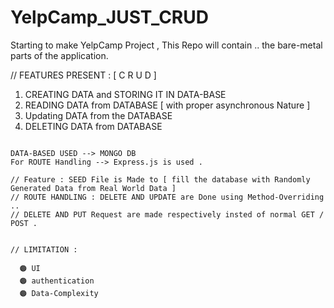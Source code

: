 # YelpCamp_JUST_CRUD
Starting to make YelpCamp Project , This Repo will contain .. the bare-metal parts of the application. 


// FEATURES PRESENT : [ C R U D ] 
  1) CREATING DATA and STORING IT IN DATA-BASE 
  2) READING DATA from DATABASE [ with proper asynchronous Nature ]
  3) Updating DATA from the DATABASE 
  4) DELETING DATA from DATABASE 
  
  ```
  
  DATA-BASED USED --> MONGO DB 
  For ROUTE Handling --> Express.js is used .
  
  // Feature : SEED File is Made to [ fill the database with Randomly Generated Data from Real World Data ]
  // ROUTE HANDLING : DELETE AND UPDATE are Done using Method-Overriding .. 
  // DELETE AND PUT Request are made respectively insted of normal GET / POST .


// LIMITATION : 
    
    🟠 UI 
    🟠 authentication
    🟠 Data-Complexity 
    
```
